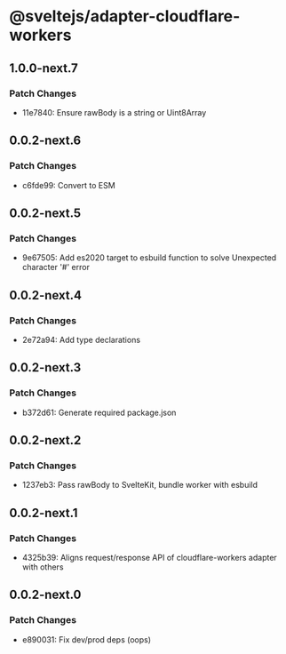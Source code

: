 # @sveltejs/adapter-cloudflare-workers

## 1.0.0-next.7

### Patch Changes

- 11e7840: Ensure rawBody is a string or Uint8Array

## 0.0.2-next.6

### Patch Changes

- c6fde99: Convert to ESM

## 0.0.2-next.5

### Patch Changes

- 9e67505: Add es2020 target to esbuild function to solve Unexpected character '#' error

## 0.0.2-next.4

### Patch Changes

- 2e72a94: Add type declarations

## 0.0.2-next.3

### Patch Changes

- b372d61: Generate required package.json

## 0.0.2-next.2

### Patch Changes

- 1237eb3: Pass rawBody to SvelteKit, bundle worker with esbuild

## 0.0.2-next.1

### Patch Changes

- 4325b39: Aligns request/response API of cloudflare-workers adapter with others

## 0.0.2-next.0

### Patch Changes

- e890031: Fix dev/prod deps (oops)
